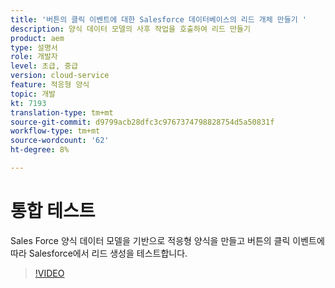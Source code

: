 ```yaml
---
title: '버튼의 클릭 이벤트에 대한 Salesforce 데이터베이스의 리드 개체 만들기 '
description: 양식 데이터 모델의 사후 작업을 호출하여 리드 만들기
product: aem
type: 설명서
role: 개발자
level: 초급, 중급
version: cloud-service
feature: 적응형 양식
topic: 개발
kt: 7193
translation-type: tm+mt
source-git-commit: d9799acb28dfc3c9767374798828754d5a50831f
workflow-type: tm+mt
source-wordcount: '62'
ht-degree: 8%

---
```



# 통합 테스트

Sales Force 양식 데이터 모델을 기반으로 적응형 양식을 만들고 버튼의 클릭 이벤트에 따라 Salesforce에서 리드 생성을 테스트합니다.

>[!VIDEO](https://video.tv.adobe.com/v/331892?quality=12&learn=on)


